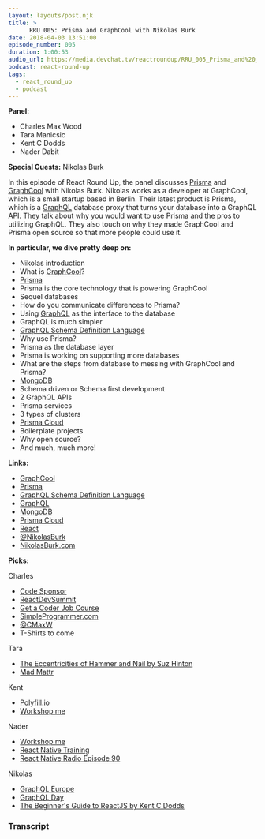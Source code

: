 ```yaml
---
layout: layouts/post.njk
title: >
      RRU 005: Prisma and GraphCool with Nikolas Burk
date: 2018-04-03 13:51:00
episode_number: 005
duration: 1:00:53
audio_url: https://media.devchat.tv/reactroundup/RRU_005_Prisma_and%20_GraphCool_with_Nikolas_Burk.mp3
podcast: react-round-up
tags: 
  - react_round_up
  - podcast
---
```


 **Panel:**

- Charles Max Wood
- Tara Manicsic
- Kent C Dodds
- Nader Dabit

**Special Guests:** Nikolas Burk

In this episode of React Round Up, the panel discusses [Prisma](https://www.prisma.io/) and [GraphCool](https://www.graph.cool/) with Nikolas Burk. Nikolas works as a developer at GraphCool, which is a small startup based in Berlin. Their latest product is Prisma, which is a [GraphQL](https://graphql.org/) database proxy that turns your database into a GraphQL API. They talk about why you would want to use Prisma and the pros to utilizing GraphQL. They also touch on why they made GraphCool and Prisma open source so that more people could use it.

**In particular, we dive pretty deep on:**

- Nikolas introduction
- What is [GraphCool](https://www.graph.cool/)?
- [Prisma](https://www.prisma.io/)
- Prisma is the core technology that is powering GraphCool
- Sequel databases
- How do you communicate differences to Prisma?
- Using [GraphQL](https://graphql.org/) as the interface to the database
- GraphQL is much simpler
- [GraphQL Schema Definition Language](https://blog.graph.cool/graphql-sdl-schema-definition-language-6755bcb9ce51)
- Why use Prisma? 
- Prisma as the database layer
- Prisma is working on supporting more databases
- What are the steps from database to messing with GraphCool and Prisma?
- [MongoDB](https://www.mongodb.com/)
- Schema driven or Schema first development
- 2 GraphQL APIs
- Prisma services
- 3 types of clusters
- [Prisma Cloud](https://www.prisma.io/cloud/)
- Boilerplate projects
- Why open source?
- And much, much more!

**Links:**

- [GraphCool](https://www.graph.cool/)
- [Prisma](https://www.prisma.io/)
- [GraphQL Schema Definition Language](https://blog.graph.cool/graphql-sdl-schema-definition-language-6755bcb9ce51)
- [GraphQL](https://graphql.org/)
- [MongoDB](https://www.mongodb.com/)
- [Prisma Cloud](https://www.prisma.io/cloud/)
- [React](https://reactjs.org/)
- [@NikolasBurk](https://twitter.com/nikolasburk?lang=en)
- [NikolasBurk.com](http://nikolasburk.com/)

**Picks:**

Charles

- [Code Sponsor](https://codesponsor.io/)
- [ReactDevSummit](https://reactdevsummit.com/)
- [Get a Coder Job Course](https://devchat.tv/get-a-coder-job)
- [SimpleProgrammer.com](https://simpleprogrammer.com/)
- [@CMaxW](https://twitter.com/cmaxw?lang=en)
- T-Shirts to come

Tara

- [The Eccentricities of Hammer and Nail by Suz Hinton](https://www.deconstructconf.com/2017/suz-hinton-the-eccentricities-of-hammer-and-nail)
- [Mad Mattr](https://www.amazon.com/Fun-Super-Soft-Modelling-Compound-Ounces/dp/B01GWCS3SK)

Kent

- [Polyfill.io](https://polyfill.io/v2/docs/)
- [Workshop.me](https://workshop.me/)

Nader

- [Workshop.me](https://workshop.me/)
- [React Native Training](https://medium.com/react-native-training)
- [React Native Radio Episode 90](https://devchat.tv/react-native-radio/ethereum-development-with-react-feat-zubair-ahmed)

Nikolas

- [GraphQL Europe](https://www.graphql-europe.org/)
- [GraphQL Day](https://www.graphqlday.org/)
- [The Beginner's Guide to ReactJS by Kent C Dodds](https://egghead.io/courses/the-beginner-s-guide-to-reactjs)


### Transcript


